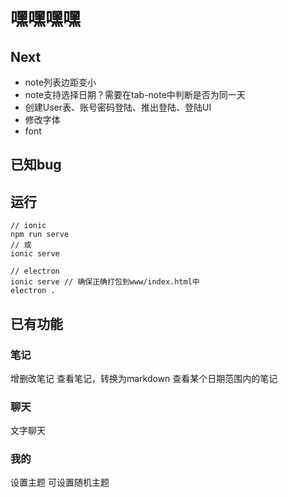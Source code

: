 # 嘿嘿嘿嘿

## Next
* note列表边距变小
* note支持选择日期？需要在tab-note中判断是否为同一天
* 创建User表、账号密码登陆、推出登陆、登陆UI
* 修改字体
* font

## 已知bug


## 运行

```
// ionic
npm run serve 
// 或
ionic serve
```

```
// electron
ionic serve // 确保正确打包到www/index.html中
electron .
```


## 已有功能
### 笔记
增删改笔记
查看笔记，转换为markdown
查看某个日期范围内的笔记
### 聊天
文字聊天
### 我的
设置主题
可设置随机主题

